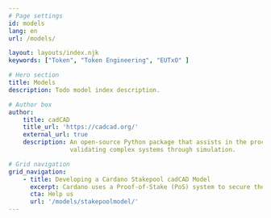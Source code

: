 ```yaml
---
# Page settings
id: models
lang: en
url: /models/

layout: layouts/index.njk
keywords: ["Token", "Token Engineering", "EUTxO" ]

# Hero section
title: Models
description: Todo model index description.

# Author box
author:
    title: cadCAD
    title_url: 'https://cadcad.org/'
    external_url: true
    description: An open-source Python package that assists in the processes of designing, testing and 
                 validating complex systems through simulation. 

# Grid navigation
grid_navigation:
    - title: Developing a Cardano Stakepool cadCAD Model
      excerpt: Cardano uses a Proof-of-Stake (PoS) system to secure the settlement layer of the network. To optimise and understand the dynamics of running a Cardano stakepool, we are designing a cadCAD model of Cardano's Stake-pool incentives.
      cta: Help us
      url: '/models/stakepoolmodel/'                        
---
```

